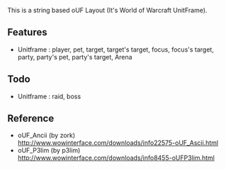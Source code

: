 This is a string based oUF Layout (It's World of Warcraft UnitFrame).

## Features
+ Unitframe : player, pet, target, target's target, focus, focus's target, party, party's pet, party's target, Arena

## Todo
+ Unitframe : raid, boss

## Reference
+ oUF_Ancii (by zork) http://www.wowinterface.com/downloads/info22575-oUF_Ascii.html
+ oUF_P3lim (by p3lim) http://www.wowinterface.com/downloads/info8455-oUFP3lim.html
